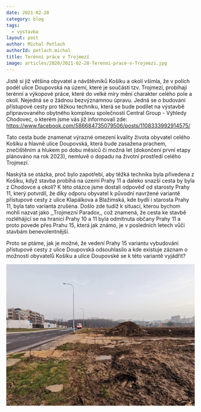 ```yaml
---
date: 2021-02-28
category: blog
tags: 
  - výstavba
layout: post
author: Michal Petlach
authorId: petlach.michal
title: Terénní práce v Trojmezí
image: articles/2020/2021-02-28-Terenni-prace-v-Trojmezi.jpg
---
```


Jistě si již většina obyvatel a návštěvníků Košíku a okolí všimla, že v polích podél ulice Doupovská na území, které je součástí tzv. Trojmezí, probíhají terénní a výkopové práce, které do velké míry mění charakter celého pole a okolí. Nejedná se o žádnou bezvýznamnou úpravu.
Jedná se o budování přístupové cesty pro těžkou techniku, která se bude podílet na výstavbě připravovaného obytného komplexu společnosti Central Group - Výhledy Chodovec, o kterém jsme vás již informovali zde: https://www.facebook.com/586684735079506/posts/1108333992914575/

Tato cesta bude znamenat výrazné omezení kvality života obyvatel celého Košíku a hlavně ulice Doupovská, která bude zasažena prachem, znečištěním a hlukem po dobu měsíců či možná let (dokončení první etapy plánováno na rok 2023), nemluvě o dopadu na životní prostředí celého Trojmezí.

Naskýtá se otázka, proč bylo zapotřebí, aby těžká technika byla přivedena z Košíku, když stavba probíhá na území Prahy 11 a daleko snazší cesta by byla z Chodovce a okolí? K této otázce jsme dostali odpověď od starosty Prahy 11, který potvrdil, že díky odporu obyvatel k původní navržené variantě přístupové cesty z ulice Klapálkova a Blažimská, kde bydlí i starosta Prahy 11, byla tato varianta zrušena. Došlo zde tudíž k situaci, kterou bychom mohli nazvat jako ,,Trojmezní Paradox,, což znamená, že cesta ke stavbě rozléhájicí se na hranici Prahy 10 a 11 byla odmítnuta občany Prahy 11 a proto povede přes Prahu 15, která jak známo, je v posledních letech vůči stavbám benevolentnější. 

Proto se ptáme, jak je možné, že vedení Prahy 15 variantu vybudování přístupové cesty z ulice Doupovská odsouhlasilo a kde existuje záznam o možnosti obyvatelů Košíku a ulice Doupovské se k této variantě vyjádřit?

![Meandry Botiče](/assets/img/articles/2020/2021-02-28-Terenni-prace-v-Trojmezi.jpg)
